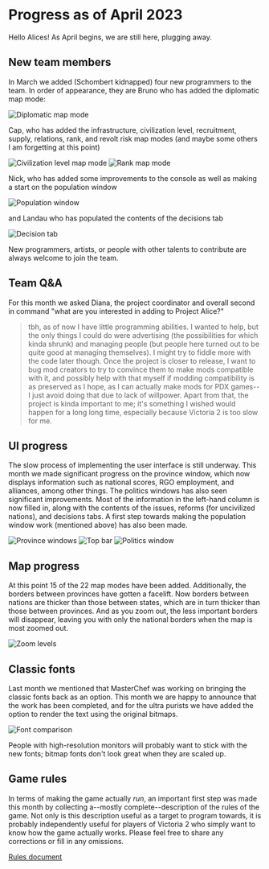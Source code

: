 # Progress as of April 2023

Hello Alices! As April begins, we are still here, plugging away.

## New team members

In March we added (Schombert kidnapped) four new programmers to the team. In order of appearance, they are Bruno who has added the diplomatic map mode:

![Diplomatic map mode](Diplomatic_Map_Mode.png)

Cap, who has added the infrastructure, civilization level, recruitment, supply, relations, rank, and revolt risk map modes (and maybe some others I am forgetting at this point)

![Civilization level map mode](Civilization_Level_Map_Mode.png)
![Rank map mode](Rank_Map_Mode.png)

Nick, who has added some improvements to the console as well as making a start on the population window

![Population window](Population_Window_Start.png)

and Landau who has populated the contents of the decisions tab

![Decision tab](Populated_Decision_Tab_Landau.png)

New programmers, artists, or people with other talents to contribute are always welcome to join the team.

## Team Q&A

For this month we asked Diana, the project coordinator and overall second in command "what are you interested in adding to Project Alice?"

> tbh, as of now I have little programming abilities. I wanted to help, but the only things I could do were advertising (the possibilities for which kinda shrunk) and managing people (but people here turned out to be quite good at managing themselves). I might try to fiddle more with the code later though. Once the project is closer to release, I want to bug mod creators to try to convince them to make mods compatible with it, and possibly help with that myself if modding compatibility is as preserved as I hope, as I can actually make mods for PDX games--I just avoid doing that due to lack of willpower. Apart from that, the project is kinda important to me; it's something I wished would happen for a long long time, especially because Victoria 2 is too slow for me.

## UI progress

The slow process of implementing the user interface is still underway. This month we made significant progress on the province window, which now displays information such as national scores, RGO employment, and alliances, among other things. The politics windows has also seen significant improvements. Most of the information in the left-hand column is now filled in, along with the contents of the issues, reforms (for uncivilized nations), and decisions tabs. A first step towards making the population window work (mentioned above) has also been made.

![Province windows](Province_and_Focus_Windows.png)
![Top bar](Top_Bar.png)
![Politics window](Political_Reforms_Window.png)

## Map progress

At this point 15 of the 22 map modes have been added. Additionally, the borders between provinces have gotten a facelift. Now borders between nations are thicker than those between states, which are in turn thicker than those between provinces. And as you zoom out, the less important borders will disappear, leaving you with only the national borders when the map is most zoomed out.

![Zoom levels](Zoom_Levels.png)

## Classic fonts

Last month we mentioned that MasterChef was working on bringing the classic fonts back as an option. This month we are happy to announce that the work has been completed, and for the ultra purists we have added the option to render the text using the original bitmaps.

![Font comparison](Fonts_detail.png)

People with high-resolution monitors will probably want to stick with the new fonts; bitmap fonts don't look great when they are scaled up.

## Game rules

In terms of making the game actually *run*, an important first step was made this month by collecting a--mostly complete--description of the rules of the game. Not only is this description useful as a target to program towards, it is probably independently useful for players of Victoria 2 who simply want to know how the game actually works. Please feel free to share any corrections or fill in any omissions.

[Rules document](https://github.com/schombert/Project-Alice/blob/main/docs/rules.md)
